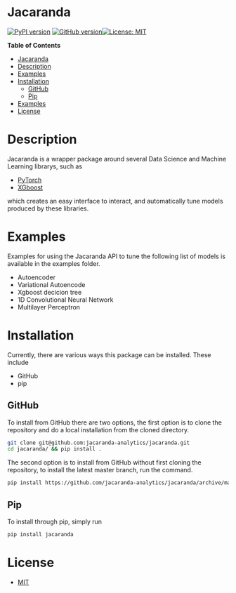 Jacaranda 
========================
[![PyPI version](https://badge.fury.io/py/fraser_gehrig.svg)](https://badge.fury.io/py/fraser_gehrig) [![GitHub version](https://badge.fury.io/gh/jacaranda-analytics%2Ffraser-gehrig.svg)](https://badge.fury.io/gh/jacaranda-analytics%2Ffraser-gehrig)[![License: MIT](https://img.shields.io/badge/License-MIT-yellow.svg)](https://opensource.org/licenses/MIT)


<!-- markdown-toc start - Don't edit this section. Run M-x markdown-toc-refresh-toc -->
**Table of Contents**

- [Jacaranda ](#jacaranda)
- [Description](#description)
- [Examples](#examples)
- [Installation](#installation)
    - [GitHub](#github)
    - [Pip](#pip)
- [Examples](#examples-1)
- [License](#license)

<!-- markdown-toc end -->


# Description 

Jacaranda is a wrapper package around several Data Science and Machine Learning
librarys,  such as 

- [PyTorch](https://pytorch.org)
- [XGboost](https://xgboost.readthedocs.io/en/stable/)

which creates an easy interface to interact, and automatically tune models produced 
by these libraries. 


# Examples 

Examples for using the Jacaranda API to tune the following list of models is available in the examples folder. 

- Autoencoder 
- Variational Autoencode 
- Xgboost decicion tree
- 1D Convolutional Neural Network 
- Multilayer Perceptron 


# Installation 

Currently, there are various ways this package can be installed. 
These include 

- GitHub 
- pip

## GitHub 

To install from GitHub there are two options, 
the first option is to clone the repository and do a local installation from the cloned directory. 

```sh
git clone git@github.com:jacaranda-analytics/jacaranda.git
cd jacaranda/ && pip install . 
```

The second option is to install from GitHub without first cloning the repository, 
to install the latest master branch, run the command. 

```sh
pip install https://github.com/jacaranda-analytics/jacaranda/archive/master.zip
```

## Pip 

To install through pip, simply run 

```python 
pip install jacaranda
```



# License 

- [MIT](LICENSE.md)
